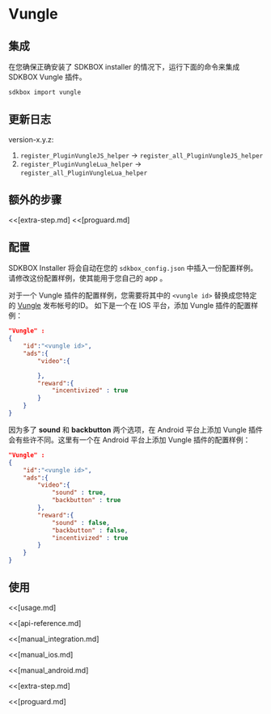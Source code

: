 <!--
Include Base: /Users/niteluo/Projects/store/doc/en/src/vungle/v3-cpp
-->

# Vungle

## 集成
在您确保正确安装了 SDKBOX installer 的情况下，运行下面的命令来集成 SDKBOX Vungle 插件。
```bash
sdkbox import vungle
```

## 更新日志

version-x.y.z:
1. `register_PluginVungleJS_helper` -> `register_all_PluginVungleJS_helper`
2. `register_PluginVungleLua_helper` -> `register_all_PluginVungleLua_helper`

## 额外的步骤
<<[extra-step.md]
<<[proguard.md]

## 配置
SDKBOX Installer 将会自动在您的 `sdkbox_config.json` 中插入一份配置样例。请修改这份配置样例，使其能用于您自己的 app 。

对于一个 Vungle 插件的配置样例，您需要将其中的 `<vungle id>` 替换成您特定的 [Vungle](http://vungle.com) 发布帐号的ID。
如下是一个在 IOS 平台，添加 Vungle 插件的配置样例：
```json
"Vungle" :
{
    "id":"<vungle id>",
    "ads":{
        "video":{

        },
        "reward":{
            "incentivized" : true
        }
    }
}
```

因为多了 __sound__ 和 __backbutton__ 两个选项，在 Android 平台上添加 Vungle 插件会有些许不同。这里有一个在 Android 平台上添加 Vungle 插件的配置样例：
```json
"Vungle" :
{
    "id":"<vungle id>",
    "ads":{
        "video":{
            "sound" : true,
            "backbutton" : true
        },
        "reward":{
            "sound" : false,
            "backbutton" : false,
            "incentivized" : true
        }
    }
}
```

## 使用
<<[usage.md]

<<[api-reference.md]

<<[manual_integration.md]

<<[manual_ios.md]

<<[manual_android.md]

<<[extra-step.md]

<<[proguard.md]
